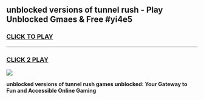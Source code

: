 
## unblocked versions of tunnel rush - Play Unblocked Gmaes & Free #yi4e5
<h3>
<a href="https://news.freeplayer.one?title=unblocked_versions_of_tunnel_rush&ref=03M">CLICK TO PLAY</a></h3>
<hr>

<h3>
<a href="https://news.freeplayer.one?title=unblocked_versions_of_tunnel_rush&ref=03M">CLICK 2 PLAY</a>
  
</h3>

<a href="https://news.freeplayer.one?title=unblocked_versions_of_tunnel_rush&ref=03M"><img src="https://clearcache.store/games.png"></a>


**unblocked versions of tunnel rush games unblocked: Your Gateway to Fun and Accessible Online Gaming**
